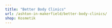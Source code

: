 ```yaml
---
title: "Better Body Clinics"
url: /ashton-in-makerfield/better-body-clinics/
shop: Kosmetik
---
```

